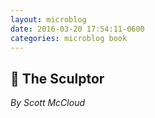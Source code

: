 ```yaml
---
layout: microblog
date: 2016-03-20 17:54:11-0600
categories: microblog book
---
```

## 📖 The Sculptor
*By Scott McCloud*